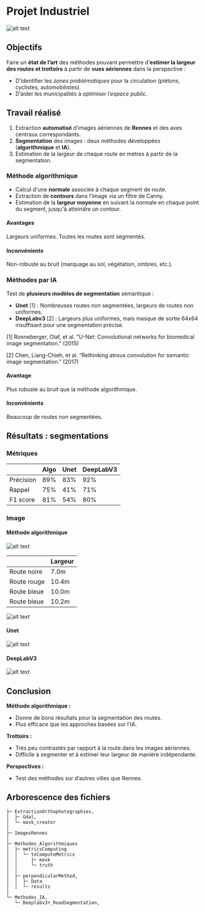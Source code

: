 # Projet Industriel

![alt text](poster.png)

## Objectifs

Faire un **état de l’art** des méthodes pouvant permettre d’**estimer la largeur des routes et trottoirs** à partir de **vues aériennes** dans la perspective :

- D’identifier les *zones problématiques* pour la circulation (piétons, cyclistes, automobilistes).
- D’aider les municipalités à *optimiser l’espace public*.

## Travail réalisé

1. Extraction **automatisé** d’images aériennes de **Rennes** et des axes centraux correspondants.
2. **Segmentation** des images : deux méthodes développées (**algorithmique** et **IA**).
3. Estimation de la largeur de chaque route en mètres à partir de la segmentation.

### Méthode algorithmique

- Calcul d'une **normale** associée à chaque segment de route.
- Extraction de **contours** dans l’image via un filtre de Canny.
- Estimation de la **largeur moyenne** en suivant la normale en chaque point du segment, jusqu'à atteindre un contour.

#### Avantages

Largeurs uniformes. Toutes les routes sont segmentés.

#### Inconvénients

Non-robuste au bruit (marquage au sol, végétation, ombres, etc.).

### Méthodes par IA

Test de **plusieurs modèles de segmentation** sémantique :
- **Unet** [1] : Nombreuses routes non segmentées, largeurs de routes non uniformes.
- **DeepLabv3** [2] : Largeurs plus uniformes, mais masque de sortie 64x64 insuffisant pour une segmentation précise.

[1] Ronneberger, Olaf, et al. "U-Net: Convolutional networks for biomedical image segmentation." (2015)

[2] Chen, Liang-Chieh, et al. “Rethinking atrous convolution for semantic image segmentation.” (2017)

#### Avantage

Plus robuste au bruit que la méthode algorithmique.

#### Inconvénients

Beaucoup de routes non segmentées.

## Résultats : segmentations

### Métriques

|             | Algo  | Unet | DeepLabV3 |
|-------------|-------|------|-----------|
| Précision   | 89%   |  83%   |    92%      |
| Rappel      | 75%   |  41%   |    71%      |
| F1 score    | 81%   |  54%   |    80%      |

### Image

#### Méthode algorithmique

![alt text](Methodes_Algorithmiques/perpendicularMethod/results/result.png)

|                  | Largeur |
|------------------|---------|
| Route noire      | 7.0m     |
| Route rouge      | 10.4m     |
| Route bleue      | 10.0m     |
| Route bleue      | 10.2m     |

![alt text](Methodes_Algorithmiques/perpendicularMethod/results/images/overlay_road_1352400_7222400_1352600_7222600.png)

#### Unet

![alt text](Methodes_IA/results/unet.png)

#### DeepLabV3

![alt text](Methodes_IA/results/deeplabv3.png)

## Conclusion

**Méthode algorithmique :**
- Donne de bons résultats pour la segmentation des routes.
- Plus efficace que les approches basées sur l'IA.

**Trottoirs :**
- Très peu contrastés par rapport à la route dans les images aériennes.
- Difficile à segmenter et à estimer leur largeur de manière indépendante.

**Perspectives :**
- Test des méthodes sur d’autres villes que Rennes.

## Arborescence des fichiers
```
├─ ExtractionOrthophotographies,
│  ├─ Gdal,
│  └─ mask_creator
│
├─ ImagesRennes
│  
├─ Methodes_Algorithmiques
│  ├─ metricsComputing
│  │  └─ toComputeMetrics
│  │     ├─ mask
│  │     └─ truth
│  │
│  ├─ perpendicularMethod,
│  │  ├─ Data
│  │  └─ results
│
└─ Methodes_IA,
   └─ Deeplabv3+_RoadSegmentation,
```